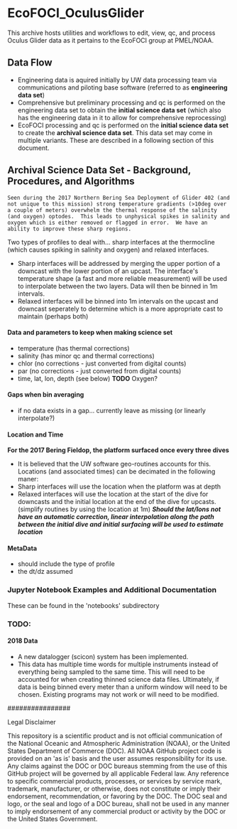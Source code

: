 # EcoFOCI_OculusGlider

This archive hosts utilities and workflows to edit, view, qc, and process Oculus Glider data as it pertains to the EcoFOCI group at PMEL/NOAA.

## Data Flow
- Engineering data is aquired initially by UW data processing team via communications and piloting base software (referred to as **engineering data set**)
- Comprehensive but preliminary processing and qc is performed on the engineering data set to obtain the **initial science data set** (which also has the engineering data in it to allow for comprehensive reprocessing)
- EcoFOCI processing and qc is performed on the **initial science data set** to create the **archival science data set**.  This data set may come in multiple variants.  These are described in a following section of this document.


## Archival Science Data Set - Background, Procedures, and Algorithms
`Seen during the 2017 Northern Bering Sea Deployment of Glider 402 (and not unique to this mission) strong temperature gradients (>10deg over a couple of meters) overwhelm the thermal response of the salinity (and oxygen) optodes.  This leads to unphysical spikes in salinity and oxygen which is either removed or flagged in error.  We have an ability to improve these sharp regions.`

Two types of profiles to deal with... sharp interfaces at the thermocline (which causes spiking in salinity and oxygen) and relaxed interfaces.  
- Sharp interfaces will be addressed by merging the upper portion of a downcast with the lower portion of an upcast.  The interface's temperature shape (a fast and more reliable measurement) will be used to interpolate between the two layers.  Data will then be binned in 1m intervals.
- Relaxed interfaces will be binned into 1m intervals on the upcast and downcast seperately to determine which is a more appropriate cast to maintain (perhaps both)

#### Data and parameters to keep when making science set
- temperature (has thermal corrections)
- salinity (has minor qc and thermal corrections)
- chlor (no corrections - just converted from digital counts)
- par (no corrections - just converted from digital counts)
- time, lat, lon, depth (see below)
**TODO** Oxygen?

#### Gaps when bin averaging
- if no data exists in a gap... currently leave as missing (or linearly interpolate?)

#### Location and Time
**For the 2017 Bering Fieldop, the platform surfaced once every three dives**
- It is believed that the UW software geo-routines accounts for this.  Locations (and associated times) can be decimated in the following maner:
- Sharp interfaces will use the location when the platform was at depth
- Relaxed interfaces will use the location at the start of the dive for downcasts and the initial location at the end of the dive for upcasts. (simplify routines by using the location at 1m)
***Should the lat/lons not have an automatic correction, linear interpolation along the path between the initial dive and initial surfacing will be used to estimate location***


#### MetaData
- should include the type of profile
- the dt/dz assumed


### Jupyter Notebook Examples and Additional Documentation
These can be found in the 'notebooks' subdirectory

### TODO:
#### 2018 Data
- A new datalogger (scicon) system has been implemented.
- This data has multiple time words for multiple instruments instead of everything being sampled to the same time.  This will need to be accounted for when creating thinned science data files.  Ultimately, if data is being binned every meter than a uniform window will need to be chosen.  Existing programs may not work or will need to be modified.

################

Legal Disclaimer

This repository is a scientific product and is not official communication of the National Oceanic and Atmospheric Administration (NOAA), or the United States Department of Commerce (DOC). All NOAA GitHub project code is provided on an 'as is' basis and the user assumes responsibility for its use. Any claims against the DOC or DOC bureaus stemming from the use of this GitHub project will be governed by all applicable Federal law. Any reference to specific commercial products, processes, or services by service mark, trademark, manufacturer, or otherwise, does not constitute or imply their endorsement, recommendation, or favoring by the DOC. The DOC seal and logo, or the seal and logo of a DOC bureau, shall not be used in any manner to imply endorsement of any commercial product or activity by the DOC or the United States Government.